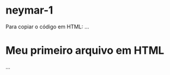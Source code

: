 # neymar-1

Para copiar o código em HTML:
...
<html>
<h1>Meu primeiro arquivo em HTML</h1>
</html>
...
